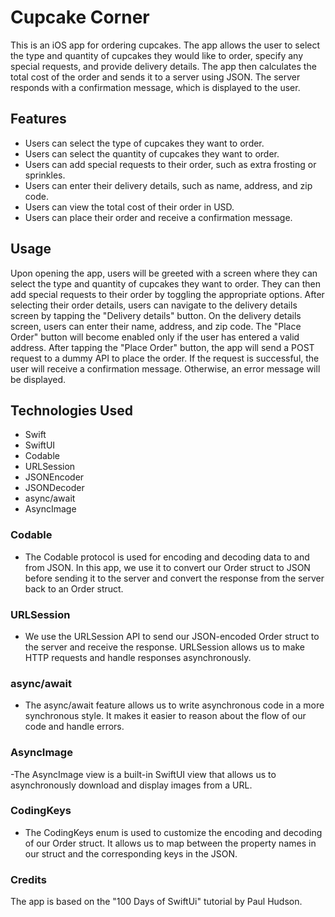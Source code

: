 # Cupcake Corner
This is an iOS app for ordering cupcakes. The app allows the user to select the type and quantity of cupcakes they would like to order, specify any special requests, and provide delivery details. The app then calculates the total cost of the order and sends it to a server using JSON. The server responds with a confirmation message, which is displayed to the user.

## Features
- Users can select the type of cupcakes they want to order.
- Users can select the quantity of cupcakes they want to order.
- Users can add special requests to their order, such as extra frosting or sprinkles.
- Users can enter their delivery details, such as name, address, and zip code.
- Users can view the total cost of their order in USD.
- Users can place their order and receive a confirmation message.

## Usage
Upon opening the app, users will be greeted with a screen where they can select the type and quantity of cupcakes they want to order. They can then add special requests to their order by toggling the appropriate options. After selecting their order details, users can navigate to the delivery details screen by tapping the "Delivery details" button.
On the delivery details screen, users can enter their name, address, and zip code. The "Place Order" button will become enabled only if the user has entered a valid address. After tapping the "Place Order" button, the app will send a POST request to a dummy API to place the order. If the request is successful, the user will receive a confirmation message. Otherwise, an error message will be displayed.

## Technologies Used
- Swift
- SwiftUI
- Codable
- URLSession
- JSONEncoder
- JSONDecoder
- async/await
- AsyncImage


### Codable
- The Codable protocol is used for encoding and decoding data to and from JSON. In this app, we use it to convert our Order struct to JSON before sending it to the server and convert the response from the server back to an Order struct.

### URLSession
- We use the URLSession API to send our JSON-encoded Order struct to the server and receive the response. URLSession allows us to make HTTP requests and handle responses asynchronously.

### async/await
- The async/await feature allows us to write asynchronous code in a more synchronous style. It makes it easier to reason about the flow of our code and handle errors.

### AsyncImage
-The AsyncImage view is a built-in SwiftUI view that allows us to asynchronously download and display images from a URL.

### CodingKeys
- The CodingKeys enum is used to customize the encoding and decoding of our Order struct. It allows us to map between the property names in our struct and the corresponding keys in the JSON.

### Credits
The app is based on the "100 Days of SwiftUi" tutorial by Paul Hudson.
